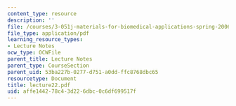 ```yaml
---
content_type: resource
description: ''
file: /courses/3-051j-materials-for-biomedical-applications-spring-2006/affe144278c43d226dbc0c6df699517f_lecture22.pdf
file_type: application/pdf
learning_resource_types:
- Lecture Notes
ocw_type: OCWFile
parent_title: Lecture Notes
parent_type: CourseSection
parent_uid: 53ba227b-0277-d751-a0dd-ffc8768dbc65
resourcetype: Document
title: lecture22.pdf
uid: affe1442-78c4-3d22-6dbc-0c6df699517f
---
```

